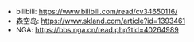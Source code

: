 - bilibili: https://www.bilibili.com/read/cv34650116/
- 森空岛: https://www.skland.com/article?id=1393461
- NGA: https://bbs.nga.cn/read.php?tid=40264989
